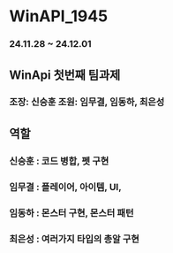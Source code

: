 # WinAPI_1945
### 24.11.28 ~ 24.12.01

## WinApi 첫번째 팀과제
### 조장: 신승훈 조원: 임무결, 임동하, 최은성

## 역할
### 신승훈 : 코드 병합, 펫 구현

### 임무결 : 플레이어, 아이템, UI,

### 임동하 : 몬스터 구현, 몬스터 패턴

### 최은성 : 여러가지 타입의 총알 구현
